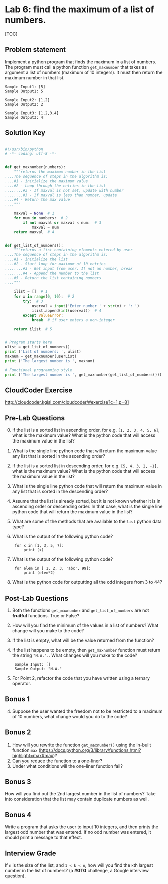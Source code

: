 
# Lab 6: find the maximum of a list of numbers. 

[TOC]

## Problem statement 

Implement a python program that finds the maximum in a list of numbers. The program must call a python function `get_maxnumber` that takes as argument a list of numbers (maximum of 10 integers). It must then return the maximum number in that list. 

	Sample Input1: [5]
	Sample Output1: 5
	
	Sample Input2: [1,2]
	Sample Output2: 2
	
	Sample Input3: [1,2,3,4]
	Sample Output3: 4


## Solution Key

```python 

#!/usr/bin/python
# -*- coding: utf-8 -*-


def get_maxnumber(numbers):
    """returns the maximum number in the list
....The sequence of steps in the algorithm is:
....#1 - initialize the maximum value
....#2 - Loop through the entries in the list
........#3 - If maxval is not set, update with number
........#3 - If maxval is less than number, update
....#4 - Return the max value
...."""

    maxval = None  # 1
    for num in numbers:  # 2
        if not maxval or maxval < num:  # 3
            maxval = num
    return maxval  # 4


def get_list_of_numbers():
    """returns a list containing elements entered by user
....The sequence of steps in the algorithm is:
....#1 - initialize the list
....#2 - Start loop for maximum of 10 entries
........#3 - Get input from user. If not an number, break
........#4 - Append the number to the list
....#5 - Return the list containing numbers
...."""

    ilist = []  # 1
    for x in range(0, 10):  # 2
        try:  # 3
            userval = input('Enter number ' + str(x) + ': ')
            ilist.append(int(userval))  # 4
        except ValueError:
            break  # if user enters a non-integer

    return ilist  # 5


# Program starts here
ulist = get_list_of_numbers()
print ('List of numbers: ', ulist)
maxnum = get_maxnumber(userList)
print ('The largest number is ', maxnum)

# Functional programming style
print ('The largest number is ', get_maxnumber(get_list_of_numbers()))

```


## CloudCoder Exercise 

http://cloudcoder.kgisl.com/cloudcoder/#exercise?c=1,p=81 


## Pre-Lab Questions 

0. If the list is a sorted list in ascending order, for e.g. `[1, 2, 3, 4, 5, 6]`, what is the maximum value? What is the python code that will access the maximum value in the list? 
1. What is the single line python code that will return the maximum value any list that is sorted in the ascending order? 
1. If the list is a sorted list in descending order, for e.g. `[5, 4, 3, 2, -1]`, what is the maximum value? What is the python code that will access the maximum value in the list? 
2. What is the single line python code that will return the maximum value in any list that is sorted in the descending order? 
3. Assume that the list is already sorted, but it is not known whether it is in ascending order or descending order. In that case, what is the single line python code that will return the maximum value in the list? 
4. What are some of the methods that are available to the `list` python data type? 
5. What is the output of the following python code?
 
		for x in [1, 3, 5, 7]: 
			print (x) 
		
6. What is the output of the following python code? 
		
		for elem in [ 1, 2, 3, 'abc', 99]: 
			print (elem*2) 

7. What is the python code for outputting all the odd integers from 3 to 44? 




## Post-Lab Questions 
1. Both the functions `get_maxnumber` and `get_list_of_numbers` are not **fruitful** functions. True or False? 
1. How will you find the minimum of the values in a list of numbers? What change will you make to the code? 
2. If the list is empty, what will be the value returned from the function? 
3. If the list happens to be empty, then `get_maxnumber` function must return the string `"N.A.".`. What changes will you make to the code? 
		
		Sample Input: []     
		Sample Output: "N.A." 

3. For Point 2, refactor the code that you have written using a ternary operator. 


## Bonus 1 
4. Suppose the user wanted the freedom not to be restricted to a maximum of 10 numbers, what change would you do to the code? 

## Bonus 2 
1. How will you rewrite the function `get_maxnumber()` using the in-built function `max` (https://docs.python.org/3/library/functions.html?highlight=max#max)? 
2. Can you reduce the function to a one-liner? 
3. Under what conditions will the one-liner function fail? 

## Bonus 3

How will you find out the 2nd largest number in the list of numbers? Take into consideration that the list may contain duplicate numbers as well. 

## Bonus 4 

Write a program that asks the user to input 10 integers, and then prints the largest odd number that was entered. If no odd number was entered, it should print a message to that effect.

## Interview Grade 
If `n` is the size of the list, and `1 < k < n`, how will you find the `k`th largest number in the list of numbers? (a **#GTG** challenge, a Google interview question).

